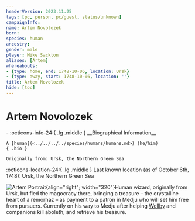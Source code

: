 ```yaml
---
headerVersion: 2023.11.25
tags: [pc, person, pc/guest, status/unknown]
campaignInfo:
name: Artem Novolozek
born:
species: human
ancestry:
gender: male
player: Mike Sackton
aliases: [Artem]
whereabouts:
- {type: home, end: 1748-10-06, location: Ursk}
- {type: away, start: 1748-10-06, location: ''}
title: Artem Novolozek
hide: [toc]
---
```


# Artem Novolozek
<div class="grid cards ext-narrow-margin ext-one-column" markdown>
- :octicons-info-24:{ .lg .middle } __Biographical Information__

    A [human](<../../../../species/humans/humans.md>) (he/him)  
    { .bio }

    Originally from: Ursk, the Northern Green Sea
</div>

:octicons-location-24:{ .lg .middle } Last known location (as of October 6th, 1748): Ursk, the Northern Green Sea


![Artem Portrait](../../../../assets/artem-portrait.png){align="right"; width="320"}Human wizard, originally from Ursk, but fled the magocracy there, bringing a treasure – the crystalline heart of a remorhaz – as payment to a patron in Medju who will set him free from pursuers. Currently on his way to Medju after helping [Wellby](<../wellby.md>) and companions kill aboleth, and retrieve his treasure. 
